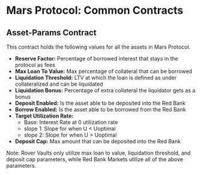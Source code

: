 # Mars Protocol: Common Contracts

## Asset-Params Contract 
This contract holds the following values for all the assets in Mars Protocol.
- **Reserve Factor:** Percentage of borrowed interest that stays in the protocol as fees
- **Max Loan To Value:** Max percentage of collateral that can be borrowed
- **Liquidation Threshold:** LTV at which the loan is defined as under collateralized and can be liquidated
- **Liquidation Bonus:** Percentage of extra collateral the liquidator gets as a bonus
- **Deposit Enabled:** Is the asset able to be deposited into the Red Bank 
- **Borrow Enabled:** Is the asset able to be borrowed from the Red Bank
- **Target Utilization Rate:** 
  - Base: Interest Rate at 0 utilization rate
  - slope 1: Slope for when U < Uoptimal
  - slope 2: Slope for when U > Uoptimal
- **Deposit Cap:** Max amount that can be deposited into the Red Bank

Note: Rover Vaults only utilize max loan to value, liquidation threshold, and deposit cap parameters, while Red Bank Markets utilize all of the above parameters. 